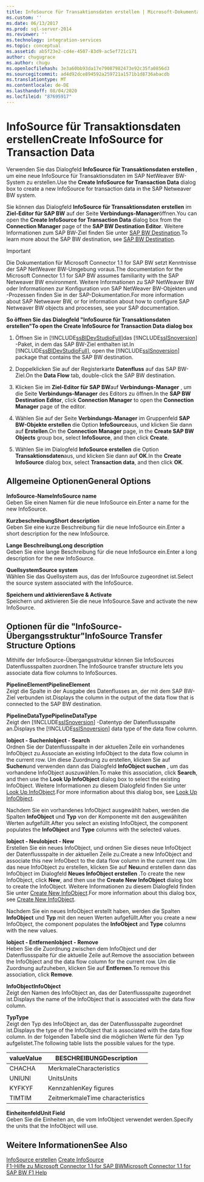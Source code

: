 ```yaml
---
title: InfoSource für Transaktionsdaten erstellen | Microsoft-Dokumentation
ms.custom: ''
ms.date: 06/13/2017
ms.prod: sql-server-2014
ms.reviewer: ''
ms.technology: integration-services
ms.topic: conceptual
ms.assetid: ab5f23e2-cd4e-4507-83d9-ac5ef721c171
author: chugugrace
ms.author: chugu
ms.openlocfilehash: 3e3a60bb93da17e79087982473e92c35fa0856d3
ms.sourcegitcommit: ad4d92dce894592a259721a1571b1d8736abacdb
ms.translationtype: MT
ms.contentlocale: de-DE
ms.lasthandoff: 08/04/2020
ms.locfileid: "87695917"
---
```

# <a name="create-infosource-for-transaction-data"></a><span data-ttu-id="1ee4d-102">InfoSource für Transaktionsdaten erstellen</span><span class="sxs-lookup"><span data-stu-id="1ee4d-102">Create InfoSource for Transaction Data</span></span>
  <span data-ttu-id="1ee4d-103">Verwenden Sie das Dialogfeld **InfoSource für Transaktionsdaten erstellen** , um eine neue InfoSource für Transaktionsdaten im SAP NetWeaver BW-System zu erstellen.</span><span class="sxs-lookup"><span data-stu-id="1ee4d-103">Use the **Create InfoSource for Transaction Data** dialog box to create a new InfoSource for transaction data in the SAP Netweaver BW system.</span></span>  
  
 <span data-ttu-id="1ee4d-104">Sie können das Dialogfeld **InfoSource für Transaktionsdaten erstellen** im **Ziel-Editor für SAP BW** auf der Seite **Verbindungs-Manager**öffnen.</span><span class="sxs-lookup"><span data-stu-id="1ee4d-104">You can open the **Create InfoSource for Transaction Data** dialog box from the **Connection Manager** page of the **SAP BW Destination Editor**.</span></span> <span data-ttu-id="1ee4d-105">Weitere Informationen zum SAP BW-Ziel finden Sie unter [SAP BW Destination](sap-bw-destination.md).</span><span class="sxs-lookup"><span data-stu-id="1ee4d-105">To learn more about the SAP BW destination, see [SAP BW Destination](sap-bw-destination.md).</span></span>  
  
> [!IMPORTANT]  
>  <span data-ttu-id="1ee4d-106">Die Dokumentation für Microsoft Connector 1.1 for SAP BW setzt Kenntnisse der SAP NetWeaver BW-Umgebung voraus.</span><span class="sxs-lookup"><span data-stu-id="1ee4d-106">The documentation for the Microsoft Connector 1.1 for SAP BW assumes familiarity with the SAP Netweaver BW environment.</span></span> <span data-ttu-id="1ee4d-107">Weitere Informationen zu SAP NetWeaver BW oder Informationen zur Konfiguration von SAP NetWeaver BW-Objekten und -Prozessen finden Sie in der SAP-Dokumentation.</span><span class="sxs-lookup"><span data-stu-id="1ee4d-107">For more information about SAP Netweaver BW, or for information about how to configure SAP Netweaver BW objects and processes, see your SAP documentation.</span></span>  
  
 <span data-ttu-id="1ee4d-108">**So öffnen Sie das Dialogfeld "InfoSource für Transaktionsdaten erstellen"**</span><span class="sxs-lookup"><span data-stu-id="1ee4d-108">**To open the Create InfoSource for Transaction Data dialog box**</span></span>  
  
1.  <span data-ttu-id="1ee4d-109">Öffnen Sie in [!INCLUDE[ssBIDevStudioFull](../../includes/ssbidevstudiofull-md.md)]das [!INCLUDE[ssISnoversion](../../includes/ssisnoversion-md.md)] -Paket, in dem das SAP BW-Ziel enthalten ist.</span><span class="sxs-lookup"><span data-stu-id="1ee4d-109">In [!INCLUDE[ssBIDevStudioFull](../../includes/ssbidevstudiofull-md.md)], open the [!INCLUDE[ssISnoversion](../../includes/ssisnoversion-md.md)] package that contains the SAP BW destination.</span></span>  
  
2.  <span data-ttu-id="1ee4d-110">Doppelklicken Sie auf der Registerkarte **Datenfluss** auf das SAP BW-Ziel.</span><span class="sxs-lookup"><span data-stu-id="1ee4d-110">On the **Data Flow** tab, double-click the SAP BW destination.</span></span>  
  
3.  <span data-ttu-id="1ee4d-111">Klicken Sie im **Ziel-Editor für SAP BW**auf **Verbindungs-Manager** , um die Seite **Verbindungs-Manager** des Editors zu öffnen.</span><span class="sxs-lookup"><span data-stu-id="1ee4d-111">In the **SAP BW Destination Editor**, click **Connection Manager** to open the **Connection Manager** page of the editor.</span></span>  
  
4.  <span data-ttu-id="1ee4d-112">Wählen Sie auf der Seite **Verbindungs-Manager** im Gruppenfeld **SAP BW-Objekte erstellen** die Option **InfoSource**aus, und klicken Sie dann auf **Erstellen**.</span><span class="sxs-lookup"><span data-stu-id="1ee4d-112">On the **Connection Manager** page, in the **Create SAP BW Objects** group box, select **InfoSource**, and then click **Create**.</span></span>  
  
5.  <span data-ttu-id="1ee4d-113">Wählen Sie im Dialogfeld **InfoSource erstellen** die Option **Transaktionsdaten**aus, und klicken Sie dann auf **OK**.</span><span class="sxs-lookup"><span data-stu-id="1ee4d-113">In the **Create InfoSource** dialog box, select **Transaction data**, and then click **OK**.</span></span>  
  
## <a name="general-options"></a><span data-ttu-id="1ee4d-114">Allgemeine Optionen</span><span class="sxs-lookup"><span data-stu-id="1ee4d-114">General Options</span></span>  
 <span data-ttu-id="1ee4d-115">**InfoSource-Name**</span><span class="sxs-lookup"><span data-stu-id="1ee4d-115">**InfoSource name**</span></span>  
 <span data-ttu-id="1ee4d-116">Geben Sie einen Namen für die neue InfoSource ein.</span><span class="sxs-lookup"><span data-stu-id="1ee4d-116">Enter a name for the new InfoSource.</span></span>  
  
 <span data-ttu-id="1ee4d-117">**Kurzbeschreibung**</span><span class="sxs-lookup"><span data-stu-id="1ee4d-117">**Short description**</span></span>  
 <span data-ttu-id="1ee4d-118">Geben Sie eine kurze Beschreibung für die neue InfoSource ein.</span><span class="sxs-lookup"><span data-stu-id="1ee4d-118">Enter a short description for the new InfoSource.</span></span>  
  
 <span data-ttu-id="1ee4d-119">**Lange Beschreibung**</span><span class="sxs-lookup"><span data-stu-id="1ee4d-119">**Long description**</span></span>  
 <span data-ttu-id="1ee4d-120">Geben Sie eine lange Beschreibung für die neue InfoSource ein.</span><span class="sxs-lookup"><span data-stu-id="1ee4d-120">Enter a long description for the new InfoSource.</span></span>  
  
 <span data-ttu-id="1ee4d-121">**Quellsystem**</span><span class="sxs-lookup"><span data-stu-id="1ee4d-121">**Source system**</span></span>  
 <span data-ttu-id="1ee4d-122">Wählen Sie das Quellsystem aus, das der InfoSource zugeordnet ist.</span><span class="sxs-lookup"><span data-stu-id="1ee4d-122">Select the source system associated with the InfoSource.</span></span>  
  
 <span data-ttu-id="1ee4d-123">**Speichern und aktivieren**</span><span class="sxs-lookup"><span data-stu-id="1ee4d-123">**Save & Activate**</span></span>  
 <span data-ttu-id="1ee4d-124">Speichern und aktivieren Sie die neue InfoSource.</span><span class="sxs-lookup"><span data-stu-id="1ee4d-124">Save and activate the new InfoSource.</span></span>  
  
## <a name="infosource-transfer-structure-options"></a><span data-ttu-id="1ee4d-125">Optionen für die "InfoSource-Übergangsstruktur"</span><span class="sxs-lookup"><span data-stu-id="1ee4d-125">InfoSource Transfer Structure Options</span></span>  
 <span data-ttu-id="1ee4d-126">Mithilfe der InfoSource-Übergangsstruktur können Sie InfoSources Datenflussspalten zuordnen.</span><span class="sxs-lookup"><span data-stu-id="1ee4d-126">The InfoSource transfer structure lets you associate data flow columns to InfoSources.</span></span>  
  
 <span data-ttu-id="1ee4d-127">**PipelineElement**</span><span class="sxs-lookup"><span data-stu-id="1ee4d-127">**PipelineElement**</span></span>  
 <span data-ttu-id="1ee4d-128">Zeigt die Spalte in der Ausgabe des Datenflusses an, der mit dem SAP BW-Ziel verbunden ist.</span><span class="sxs-lookup"><span data-stu-id="1ee4d-128">Displays the column in the output of the data flow that is connected to the SAP BW destination.</span></span>  
  
 <span data-ttu-id="1ee4d-129">**PipelineDataType**</span><span class="sxs-lookup"><span data-stu-id="1ee4d-129">**PipelineDataType**</span></span>  
 <span data-ttu-id="1ee4d-130">Zeigt den [!INCLUDE[ssISnoversion](../../includes/ssisnoversion-md.md)] -Datentyp der Datenflussspalte an.</span><span class="sxs-lookup"><span data-stu-id="1ee4d-130">Displays the [!INCLUDE[ssISnoversion](../../includes/ssisnoversion-md.md)] data type of the data flow column.</span></span>  
  
 <span data-ttu-id="1ee4d-131">**Iobject - Suchen**</span><span class="sxs-lookup"><span data-stu-id="1ee4d-131">**Iobject - Search**</span></span>  
 <span data-ttu-id="1ee4d-132">Ordnen Sie der Datenflussspalte in der aktuellen Zeile ein vorhandenes InfoObject zu.</span><span class="sxs-lookup"><span data-stu-id="1ee4d-132">Associate an existing InfoObject to the data flow column in the current row.</span></span> <span data-ttu-id="1ee4d-133">Um diese Zuordnung zu erstellen, klicken Sie auf **Suchen**und verwenden dann das Dialogfeld **InfoObject suchen** , um das vorhandene InfoObject auszuwählen.</span><span class="sxs-lookup"><span data-stu-id="1ee4d-133">To make this association, click **Search**, and then use the **Look Up InfoObject** dialog box to select the existing InfoObject.</span></span> <span data-ttu-id="1ee4d-134">Weitere Informationen zu diesem Dialogfeld finden Sie unter [Look Up InfoObject](look-up-infoobject.md).</span><span class="sxs-lookup"><span data-stu-id="1ee4d-134">For more information about this dialog box, see [Look Up InfoObject](look-up-infoobject.md).</span></span>  
  
 <span data-ttu-id="1ee4d-135">Nachdem Sie ein vorhandenes InfoObject ausgewählt haben, werden die Spalten **InfoObject** und **Typ** von der Komponente mit den ausgewählten Werten aufgefüllt.</span><span class="sxs-lookup"><span data-stu-id="1ee4d-135">After you select an existing InfoObject, the component populates the **InfoObject** and **Type** columns with the selected values.</span></span>  
  
 <span data-ttu-id="1ee4d-136">**Iobject - Neu**</span><span class="sxs-lookup"><span data-stu-id="1ee4d-136">**Iobject - New**</span></span>  
 <span data-ttu-id="1ee4d-137">Erstellen Sie ein neues InfoObject, und ordnen Sie dieses neue InfoObject der Datenflussspalte in der aktuellen Zeile zu.</span><span class="sxs-lookup"><span data-stu-id="1ee4d-137">Create a new InfoObject and associate this new InfoObect to the data flow column in the current row.</span></span> <span data-ttu-id="1ee4d-138">Um das neue InfoObject zu erstellen, klicken Sie auf **Neu**und erstellen dann das InfoObject im Dialogfeld **Neues InfoObject erstellen** .</span><span class="sxs-lookup"><span data-stu-id="1ee4d-138">To create the new InfoObject, click **New**, and then use the **Create New InfoObject** dialog box to create the InfoObject.</span></span> <span data-ttu-id="1ee4d-139">Weitere Informationen zu diesem Dialogfeld finden Sie unter [Create New InfoObject](create-new-infoobject.md).</span><span class="sxs-lookup"><span data-stu-id="1ee4d-139">For more information about this dialog box, see [Create New InfoObject](create-new-infoobject.md).</span></span>  
  
 <span data-ttu-id="1ee4d-140">Nachdem Sie ein neues InfoObject erstellt haben, werden die Spalten **InfoObject** und **Typ** mit den neuen Werten aufgefüllt.</span><span class="sxs-lookup"><span data-stu-id="1ee4d-140">After you create a new InfoObject, the component populates the **InfoObject** and **Type** columns with the new values.</span></span>  
  
 <span data-ttu-id="1ee4d-141">**Iobject - Entfernen**</span><span class="sxs-lookup"><span data-stu-id="1ee4d-141">**Iobject - Remove**</span></span>  
 <span data-ttu-id="1ee4d-142">Heben Sie die Zuordnung zwischen dem InfoObject und der Datenflussspalte für die aktuelle Zeile auf.</span><span class="sxs-lookup"><span data-stu-id="1ee4d-142">Remove the association between the InfoObject and the data flow column for the current row.</span></span> <span data-ttu-id="1ee4d-143">Um die Zuordnung aufzuheben, klicken Sie auf **Entfernen**.</span><span class="sxs-lookup"><span data-stu-id="1ee4d-143">To remove this association, click **Remove**.</span></span>  
  
 <span data-ttu-id="1ee4d-144">**InfoObject**</span><span class="sxs-lookup"><span data-stu-id="1ee4d-144">**InfoObject**</span></span>  
 <span data-ttu-id="1ee4d-145">Zeigt den Namen des InfoObject an, das der Datenflussspalte zugeordnet ist.</span><span class="sxs-lookup"><span data-stu-id="1ee4d-145">Displays the name of the InfoObject that is associated with the data flow column.</span></span>  
  
 <span data-ttu-id="1ee4d-146">**Typ**</span><span class="sxs-lookup"><span data-stu-id="1ee4d-146">**Type**</span></span>  
 <span data-ttu-id="1ee4d-147">Zeigt den Typ des InfoObject an, das der Datenflussspalte zugeordnet ist.</span><span class="sxs-lookup"><span data-stu-id="1ee4d-147">Displays the type of the InfoObject that is associated with the data flow column.</span></span> <span data-ttu-id="1ee4d-148">In der folgenden Tabelle sind die möglichen Werte für den Typ aufgelistet.</span><span class="sxs-lookup"><span data-stu-id="1ee4d-148">The following table lists the possible values for the type.</span></span>  
  
|<span data-ttu-id="1ee4d-149">value</span><span class="sxs-lookup"><span data-stu-id="1ee4d-149">Value</span></span>|<span data-ttu-id="1ee4d-150">BESCHREIBUNG</span><span class="sxs-lookup"><span data-stu-id="1ee4d-150">Description</span></span>|  
|-----------|-----------------|  
|<span data-ttu-id="1ee4d-151">CHA</span><span class="sxs-lookup"><span data-stu-id="1ee4d-151">CHA</span></span>|<span data-ttu-id="1ee4d-152">Merkmale</span><span class="sxs-lookup"><span data-stu-id="1ee4d-152">Characteristics</span></span>|  
|<span data-ttu-id="1ee4d-153">UNI</span><span class="sxs-lookup"><span data-stu-id="1ee4d-153">UNI</span></span>|<span data-ttu-id="1ee4d-154">Units</span><span class="sxs-lookup"><span data-stu-id="1ee4d-154">Units</span></span>|  
|<span data-ttu-id="1ee4d-155">KYF</span><span class="sxs-lookup"><span data-stu-id="1ee4d-155">KYF</span></span>|<span data-ttu-id="1ee4d-156">Kennzahlen</span><span class="sxs-lookup"><span data-stu-id="1ee4d-156">Key figures</span></span>|  
|<span data-ttu-id="1ee4d-157">TIM</span><span class="sxs-lookup"><span data-stu-id="1ee4d-157">TIM</span></span>|<span data-ttu-id="1ee4d-158">Zeitmerkmale</span><span class="sxs-lookup"><span data-stu-id="1ee4d-158">Time characteristics</span></span>|  
  
 <span data-ttu-id="1ee4d-159">**Einheitenfeld**</span><span class="sxs-lookup"><span data-stu-id="1ee4d-159">**Unit Field**</span></span>  
 <span data-ttu-id="1ee4d-160">Geben Sie die Einheiten an, die vom InfoObject verwendet werden.</span><span class="sxs-lookup"><span data-stu-id="1ee4d-160">Specify the units that the InfoObject will use.</span></span>  
  
## <a name="see-also"></a><span data-ttu-id="1ee4d-161">Weitere Informationen</span><span class="sxs-lookup"><span data-stu-id="1ee4d-161">See Also</span></span>  
 <span data-ttu-id="1ee4d-162">[InfoSource erstellen](create-infosource.md) </span><span class="sxs-lookup"><span data-stu-id="1ee4d-162">[Create InfoSource](create-infosource.md) </span></span>  
 [<span data-ttu-id="1ee4d-163">F1-Hilfe zu Microsoft Connector 1.1 for SAP BW</span><span class="sxs-lookup"><span data-stu-id="1ee4d-163">Microsoft Connector 1.1 for SAP BW F1 Help</span></span>](../microsoft-connector-for-sap-bw-f1-help.md)  
  
  
